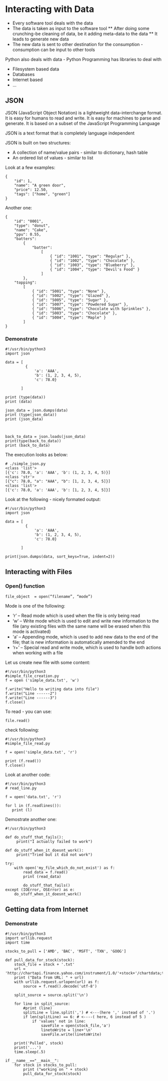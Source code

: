 # Interacting with Data 

* Every software tool deals with the data
* The data is taken as input to the software tool
** After doing some crunching-be cleaning of data, be it adding meta-data to the data
** It leads to generate new data
* The new data is sent to other destination for the consumption - consumption can be input to other tools 

Python also deals with data - Python Programming has libraries to deal with  

* Filesystem based data
* Databases 
* Internet based 
* ... 

## JSON

JSON (JavaScript Object Notation) is a lightweight data-interchange format. It is easy for humans to read and write. It is easy for machines to parse and generate. It is based on a subset of the JavaScript Programming Language

JSON is a text format that is completely language independent 

JSON is built on two structures:

* A collection of name/value pairs  - similar to dictionary, hash table
* An ordered list of values -  similar to list

Look at a few examples: 

```
{
    "id": 1,
    "name": "A green door",
    "price": 12.50,
    "tags": ["home", "green"]
}

```

Another one: 

```
{
	"id": "0001",
	"type": "donut",
	"name": "Cake",
	"ppu": 0.55,
	"batters":
		{
			"batter":
				[
					{ "id": "1001", "type": "Regular" },
					{ "id": "1002", "type": "Chocolate" },
					{ "id": "1003", "type": "Blueberry" },
					{ "id": "1004", "type": "Devil's Food" }
				]
		},
	"topping":
		[
			{ "id": "5001", "type": "None" },
			{ "id": "5002", "type": "Glazed" },
			{ "id": "5005", "type": "Sugar" },
			{ "id": "5007", "type": "Powdered Sugar" },
			{ "id": "5006", "type": "Chocolate with Sprinkles" },
			{ "id": "5003", "type": "Chocolate" },
			{ "id": "5004", "type": "Maple" }
		]
}
```

### Demonstrate 

```
#!/usr/bin/python3
import json

data = [
         {
             'a': 'AAA', 
             'b': (1, 2, 3, 4, 5), 
             'c': 78.0}

       ]

print (type(data))
print (data)

json_data = json.dumps(data)
print (type(json_data))
print (json_data)



back_to_data = json.loads(json_data)
print(type(back_to_data))
print (back_to_data)

```

The execution looks as below:

```
# ./simple_json.py 
<class 'list'>
[{'c': 78.0, 'a': 'AAA', 'b': (1, 2, 3, 4, 5)}]
<class 'str'>
[{"c": 78.0, "a": "AAA", "b": [1, 2, 3, 4, 5]}]
<class 'list'>
[{'c': 78.0, 'a': 'AAA', 'b': [1, 2, 3, 4, 5]}]

```

Look at the following - nicely formated output: 

```
#!/usr/bin/python3
import json

data = [
         {
             'a': 'AAA', 
             'b': (1, 2, 3, 4, 5), 
             'c': 78.0}

       ]

print(json.dumps(data, sort_keys=True, indent=2))

```


## Interacting with Files 

### Open() function 

```
file_object  = open(“filename”, “mode”) 
```

Mode is one of the following:

* ‘r’ – Read mode which is used when the file is only being read 
* ‘w’ – Write mode which is used to edit and write new information to the file (any existing files with the same name will be erased when this mode is activated) 
* 'a’ – Appending mode, which is used to add new data to the end of the file; that is new information is automatically amended to the end 
* ‘r+’ – Special read and write mode, which is used to handle both actions when working with a file 

Let us create new file with some content:

```
#!/usr/bin/python3
#simple_file_creation.py
f = open ('simple_data.txt', 'w')

f.write("Hello to writing data into file")
f.write("Line ------2")
f.write("Line ------3")
f.close()

```

To read - you can use: 

```
file.read() 
```

check following:

```
#!/usr/bin/python3
#simple_file_read.py

f = open('simple_data.txt', 'r')

print (f.read())
f.close()

```

Look at another code:

```
#!/usr/bin/python3
# read_line.py 
 
f = open('data.txt', 'r')

for l in (f.readlines()):
   print (l)

```

Demostrate another one: 

```
#!/usr/bin/python3

def do_stuff_that_fails():
     print("I actually failed to work")

def do_stuff_when_it_doesnt_work():
     print("Tried but it did not work")

try:
    with open('my_file_which_do_not_exist') as f:
        read_data = f.read() 
        print (read_data)

        do_stuff_that_fails()
except (IOError, OSError) as e:
    do_stuff_when_it_doesnt_work()

```


## Getting data from Internet 

### Demonstrate 

```
#!/usr/bin/python3
import urllib.request
import time

stocks_to_pull = ['AMD', 'BAC', 'MSFT', 'TXN', 'GOOG']

def pull_data_for_stock(stock):
    stock_file = stock + '.txt'
    url = 'http://chartapi.finance.yahoo.com/instrument/1.0/'+stock+'/chartdata;type=quote;range=1y/csv'
    print ("Data from URL: " + url)
    with urllib.request.urlopen(url) as f:
        source = f.read().decode('utf-8')
   
    split_source = source.split('\n')

    for line in split_source:
        #print (line) 
        splitLine = line.split(',') # <---(here ',' instead of '.')
        if len(splitLine) == 6: # <----( here, 6 instead of 5 )
            if 'values' not in line: 
                saveFile = open(stock_file,'a')
                linetoWrite = line+'\n'
                saveFile.write(linetoWrite)

    print('Pulled', stock)
    print('...')
    time.sleep(.5)

if __name__=="__main__":
    for stock in stocks_to_pull: 
        print ("working on " + stock)    
        pull_data_for_stock(stock)

```



